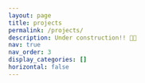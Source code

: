 ```yaml
---
layout: page
title: projects
permalink: /projects/
description: Under construction!! 👨‍💻
nav: true
nav_order: 3
display_categories: []
horizontal: false
---
```


<!-- pages/projects.md -->
